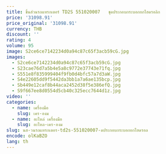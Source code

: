 ```yaml
---
title: ชิ้นส่วนรถแทรกเตอร์ TD2S 551020007   ชุดประกอบกระบอกยกไฮดรอลิก
price: '31098.91'
price_original: '31098.91'
currency: THB
discount: ''
rating: 4
volume: 95
image: S2ce6ce7142234d0a94c87c65f3acb59cG.jpg
images:
  - S2ce6ce7142234d0a94c87c65f3acb59cG.jpg
  - S23cae76d7a5b4e5a8c9772e37743e71fq.jpg
  - S551e8f835999404f9fb0d4bfc57a7d3aW.jpg
  - S4e22605dd9f5442da3bb1a7a6ae135bcp.jpg
  - Sb449e12caf8b44aca2452d38f5e386efQ.jpg
  - S9f667ee8d0554d5cb40c325ecc7644d1z.jpg
video: ''
categories:
  - name: เครื่องมือ
    slug: เคร-องม
  - name: อะไหล่ เครื่องมือ
    slug: อะไหล-เคร-องม
slug: นส-วนรถแทรกเตอร-td2s-551020007-ดประกอบกระบอกยกไฮดรอล
encode: olKaBZO
lang: th
---
```

  
